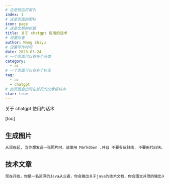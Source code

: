 ```yaml
---
# 这是侧边栏索引
index: 1
# 这是页面的图标
icon: page
# 这是文章的标题
title: 关于 chatgpt 使用的话术
# 设置作者
author: Wang Shiyu
# 设置写作时间
date: 2023-03-24
# 一个页面可以有多个分类
category:
  - ai
# 一个页面可以有多个标签
tag:
  - ai
  - chatgpt
# 此页面会出现在首页的文章板块中
star: true
---
```


关于 chatgpt 使用的话术

<!-- more -->


[toc]


## 生成图片

```bash
从现在起, 当你想发送一张照片时，请使用 Markdown ,并且 不要有反斜线, 不要用代码块。使用 Unsplash API (https://source.unsplash.com/1280x720/?) < PUT YOUR QUERY HERE >)。如果你明白了，请回复“明白” 
```

## 技术文章

```bash
现在开始，你是一名资深的Java从业者，你会输出关于java的技术文档，你会图文并茂的输出关于spring源码讲解的文章，现在你来写一篇关于 《spring IOC源码分析》，要求通俗易懂，在spring源码标识中文注释，并生成一些辅助学习的图 


```


